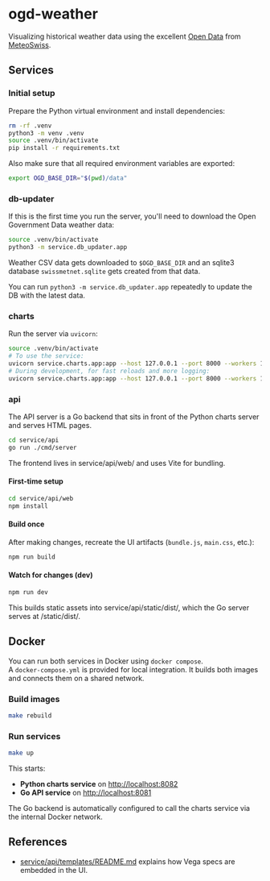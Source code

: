# ogd-weather

Visualizing historical weather data using the excellent
[Open Data](https://www.meteoswiss.admin.ch/services-and-publications/service/open-data.html)
from [MeteoSwiss](https://www.meteoswiss.admin.ch/about-us/portrait.html).

## Services

### Initial setup

Prepare the Python virtual environment and install dependencies:

```bash
rm -rf .venv
python3 -m venv .venv
source .venv/bin/activate
pip install -r requirements.txt
```

Also make sure that all required environment variables are exported:

```bash
export OGD_BASE_DIR="$(pwd)/data"
```

### db-updater

If this is the first time you run the server, you'll need to download the
Open Government Data weather data:

```bash
source .venv/bin/activate
python3 -m service.db_updater.app
```

Weather CSV data gets downloaded to `$OGD_BASE_DIR` and an sqlite3 database `swissmetnet.sqlite`
gets created from that data.

You can run `python3 -m service.db_updater.app` repeatedly to update the DB with the latest data.

### charts

Run the server via `uvicorn`:

```bash
source .venv/bin/activate
# To use the service:
uvicorn service.charts.app:app --host 127.0.0.1 --port 8000 --workers 1
# During development, for fast reloads and more logging:
uvicorn service.charts.app:app --host 127.0.0.1 --port 8000 --workers 1 --log-level debug --reload
```

### api

The API server is a Go backend that sits in front of the Python charts server
and serves HTML pages.

```bash
cd service/api
go run ./cmd/server
```

The frontend lives in service/api/web/ and uses Vite for bundling.

#### First-time setup

```bash
cd service/api/web
npm install
```

#### Build once

After making changes, recreate the UI artifacts (`bundle.js`, `main.css`, etc.):

```bash
npm run build
```

#### Watch for changes (dev)

```bash
npm run dev
```

This builds static assets into service/api/static/dist/, which the Go server serves at /static/dist/.

## Docker

You can run both services in Docker using `docker compose`.  
A `docker-compose.yml` is provided for local integration. It builds both images and connects them on a shared network.

### Build images

```bash
make rebuild
```

### Run services

```bash
make up
```

This starts:  

- **Python charts service** on <http://localhost:8082>  
- **Go API service** on <http://localhost:8081>  

The Go backend is automatically configured to call the charts service via the internal Docker network.

## References

- [service/api/templates/README.md](./service/api/templates/README.md) explains how Vega specs are embedded
  in the UI.
